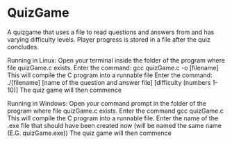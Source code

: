 # QuizGame
A quizgame that uses a file to read questions and answers from and has varying difficulty levels. Player progress is stored in a file after the quiz concludes.

Running in Linux: Open your terminal inside the folder of the program where file quizGame.c exists. 
                  Enter the command: gcc quizGame.c -o [filename] 
                  This will compile the C program into a runnable file
                  Enter the command: ./[filename] [name of the question and answer file] [difficulty (numbers 1-10)]
                  The quiz game will then commence
                             
Running in Windows: Open your command prompt in the folder of the program where file quizGame.c exists.
                    Enter the command gcc quizGame.c
                    This will compile the C program into a runnable file.
                    Enter the name of the .exe file that should have been created now (will be named the same name (E.G. quizGame.exe))
                    The quiz game will then commence
                  

